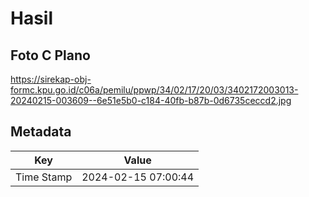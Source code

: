# Hasil

## Foto C Plano

https://sirekap-obj-formc.kpu.go.id/c06a/pemilu/ppwp/34/02/17/20/03/3402172003013-20240215-003609--6e51e5b0-c184-40fb-b87b-0d6735ceccd2.jpg


## Metadata

| Key        | Value               |
| ---------- | ------------------- |
| Time Stamp | 2024-02-15 07:00:44 |



